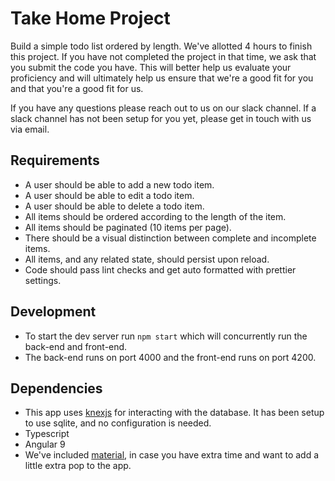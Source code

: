 # Take Home Project

Build a simple todo list ordered by length. We've allotted 4 hours to finish this project. If you have not completed the project in that time, we ask that you submit the code you have. This will better help us evaluate your proficiency and will ultimately help us ensure that we're a good fit for you and that you're a good fit for us.

If you have any questions please reach out to us on our slack channel. If a slack channel has not been setup for you yet, please get in touch with us via email.

## Requirements

- A user should be able to add a new todo item.
- A user should be able to edit a todo item.
- A user should be able to delete a todo item.
- All items should be ordered according to the length of the item.
- All items should be paginated (10 items per page).
- There should be a visual distinction between complete and incomplete items.
- All items, and any related state, should persist upon reload.
- Code should pass lint checks and get auto formatted with prettier settings.

## Development

- To start the dev server run `npm start` which will concurrently run the back-end and front-end.
- The back-end runs on port 4000 and the front-end runs on port 4200.

## Dependencies

- This app uses [knexjs](http://knexjs.org/) for interacting with the database. It has been setup to use sqlite, and no configuration is needed.
- Typescript
- Angular 9
- We've included [material](https://material.angular.io/), in case you have extra time and want to add a little extra pop to the app.